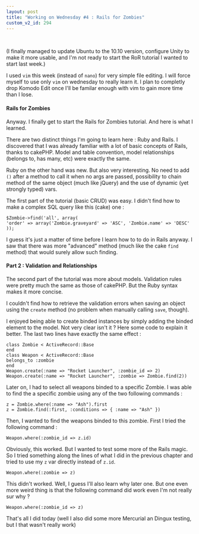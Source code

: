 ```yaml
---
layout: post
title: "Working on Wednesday #4 : Rails for Zombies"
custom_v2_id: 294
---
```


<p> </p>
<p>(I finally managed to update Ubuntu to the 10.10 version, configure Unity to make it more usable, and I'm not ready to start the RoR tutorial I wanted to start last week.)</p>
<p>I used <code>vim</code> this week (instead of <code>nano</code>) for very simple file editing. I will force myself to use only <code>vim</code> on wednesday to really learn it. I plan to completly drop Komodo Edit once I'll be familar enough with vim to gain more time than I lose.</p>
<h4>Rails for Zombies</h4>
<p>Anyway. I finally get to start the Rails for Zombies tutorial. And here is what I learned.</p>
<p>There are two distinct things I'm going to learn here : Ruby and Rails. I discovered that I was already familiar with a lot of basic concepts of Rails, thanks to cakePHP. Model and table convention, model relationships (belongs to, has many, etc) were exactly the same.</p>
<p>Ruby on the other hand was new. But also very interesting. No need to add <code>()</code> after a method to call it when no args are passed, possibility to chain method of the same object (much like jQuery) and the use of dynamic (yet strongly typed) vars.</p>
<p>The first part of the tutorial (basic CRUD) was easy. I didn't find how to make a complex SQL query like this (cake) one :</p>
<pre><code lang="php">$Zombie-&gt;find('all', array(<br />'order' =&gt; array('Zombie.graveyard' =&gt; 'ASC', 'Zombie.name' =&gt; 'DESC'<br />));<br /></code></pre>
<p>I guess it's just a matter of time before I learn how to to do in Rails anyway. I saw that there was more "advanced" method (much like the cake <code>find</code> method) that would surely allow such finding.</p>
<h4>Part 2 : Validation and Relationships</h4>
<p>The second part of the tutorial was more about models. Validation rules were pretty much the same as those of cakePHP. But the Ruby syntax makes it more concise.</p>
<p>I couldn't find how to retrieve the validation errors when saving an object using the <code>create</code> method (no problem when manually calling <code>save</code>, though).</p>
<p>I enjoyed being able to create binded instances by simply adding the binded element to the model. Not very clear isn't it ? Here some code to explain it better. The last two lines have exactly the same effect :</p>
<pre><code lang="php">class Zombie &lt; ActiveRecord::Base<br />end<br />class Weapon &lt; ActiveRecord::Base<br />belongs_to :zombie<br />end<br />Weapon.create(:name =&gt; "Rocket Launcher", :zombie_id =&gt; 2)<br />Weapon.create(:name =&gt; "Rocket Launcher", :zombie =&gt; Zombie.find(2))</code></pre>
<p>Later on, I had to select all weapons binded to a specific Zombie. I was able to find the a specific zombie using any of the two following commands :</p>
<pre><code lang="php">z = Zombie.where(:name =&gt; "Ash").first<br />z = Zombie.find(:first, :conditions =&gt; { :name =&gt; "Ash" })</code></pre>
<p>Then, I wanted to find the weapons binded to this zombie. First I tried the following command :</p>
<pre><code lang="php">Weapon.where(:zombie_id =&gt; z.id)</code></pre>
<p>Obviously, this worked. But I wanted to test some more of the Rails magic. So I tried something along the lines of what I did in the previous chapter and tried to use my <code>z</code> var directly instead of <code>z.id</code>.</p>
<pre><code lang="php">Weapon.where(:zombie =&gt; z)</code></pre>
<p>This didn't worked. Well, I guess I'll also learn why later one. But one even more weird thing is that the following command did work even I'm not really sur why ?</p>
<pre><code lang="php">Weapon.where(:zombie_id =&gt; z)</code></pre>
<p>That's all I did today (well I also did some more Mercurial an Dingux testing, but I that wasn't really work)</p>
<br />
